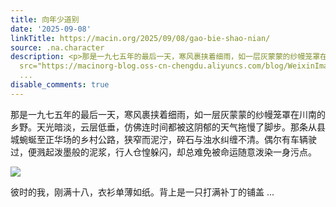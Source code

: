 ```yaml
---
title: 向年少道别
date: '2025-09-08'
linkTitle: https://macin.org/2025/09/08/gao-bie-shao-nian/
source: .na.character
description: <p>那是一九七五年的最后一天，寒风裹挟着细雨，如一层灰蒙蒙的纱幔笼罩在川南的乡野。天光暗淡，云层低垂，仿佛连时间都被这阴郁的天气拖慢了脚步。那条从县城蜿蜒至正华场的乡村公路，狭窄而泥泞，碎石与浊水纠缠不清。偶尔有车辆驶过，便溅起泼墨般的泥浆，行人仓惶躲闪，却总难免被命运随意泼染一身污点。</p><p><img
  src="https://macinorg-blog.oss-cn-chengdu.aliyuncs.com/blog/WeixinImage_20250902160644_173_108.jpg?x-oss-process=style/wechat-mp"></p><p>彼时的我，刚满十八，衣衫单薄如纸。背上是一只打满补丁的铺盖
  ...
disable_comments: true
---
```

<p>那是一九七五年的最后一天，寒风裹挟着细雨，如一层灰蒙蒙的纱幔笼罩在川南的乡野。天光暗淡，云层低垂，仿佛连时间都被这阴郁的天气拖慢了脚步。那条从县城蜿蜒至正华场的乡村公路，狭窄而泥泞，碎石与浊水纠缠不清。偶尔有车辆驶过，便溅起泼墨般的泥浆，行人仓惶躲闪，却总难免被命运随意泼染一身污点。</p><p><img src="https://macinorg-blog.oss-cn-chengdu.aliyuncs.com/blog/WeixinImage_20250902160644_173_108.jpg?x-oss-process=style/wechat-mp"></p><p>彼时的我，刚满十八，衣衫单薄如纸。背上是一只打满补丁的铺盖 ...